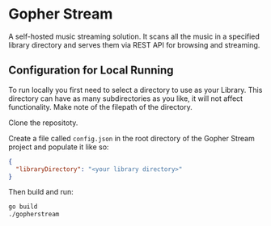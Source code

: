 # Gopher Stream

A self-hosted music streaming solution. It scans all the music in a specified library directory and serves them via REST API for browsing and streaming.

## Configuration for Local Running

To run locally you first need to select a directory to use as your Library. This directory can have as many subdirectories as you like, it will not affect functionality. Make note of the filepath of the directory.

Clone the repositoty.

Create a file called ``config.json`` in the root directory of the Gopher Stream project and populate it like so:

```json
{
  "libraryDirectory": "<your library directory>"
}
```

Then build and run:
```bash
go build
./gopherstream
```
